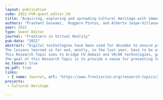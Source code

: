 ```yaml
---
layout: publication
code: 2022-FVR-guest_editor_CH
title: "Acquiring, exploring and spreading Cultural Heritage with immersive technologies"
authors: "Prashant Goswami,  Ruggero Pintus, and Alberto Jaspe-Villanueva"
year: 2022
type: Guest Editor
journal: "Frontiers in Virtual Reality"
pub-data: "2022"
abstract: "Digital technologies have been used for decades to ensure preservation, conservation, research, and wide access to Cultural Heritage (CH) content. Computer Graphics techniques have provided effective digitization of the shape and appearance of artworks and archaeological sites, becoming the main basis to virtually convey this information to the general public. CH can be explored in immersive environments so the users can better experiment and understand it; virtual tours of museums, libraries, and archaeological sites, powered by virtual and augmented reality technologies, open up possibilities of an enhanced access and inspection of places, environments and contents normally not accessible to people. This role has been even more evident during the extreme conditions of the recent COVID-19 pandemic, when these technologies represent the most practical and helpful means to reach CH assets.
The lessons learned so far and, mostly, in the last year, have to be exploited to improve the field of CH digitization and dissemination, in order to increase public cultural awareness and consolidate the cultural identity of mankind around that valuable heritage.<br/>
This Research Topic aims to bridge CH domain and VR/AR technologies, gathering quality publications which address challenges across the whole stages from acquisition, to exploration and dissemination. The whole pipeline covers many different topics ranging from the required capturing technologies enabling high degrees of similarity with the reality (CH digital twins), to the rendering techniques to achieve detailed and realistic visualizations. We encourage submissions as well regarding user interaction to allow exploration at different levels of expertise, methods for dealing with the meta-information, or the design of tools and installations for both the experts and the general public that use virtual and augmented reality technologies.
The goal of this Research Topic is to provide a venue for presenting to the community solutions that address those different challenges, ranging from specific research problems to reviews of the state of the art, as well as case studies."
no_teaser: true
no_pdf: true
links:
 - { name: Journal, url: "https://www.frontiersin.org/research-topics/25084/acquiring-exploring-and-spreading-cultural-heritage-with-immersive-technologies" }
projects: 
 - Cultural Heritage

---
```

